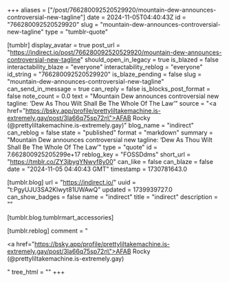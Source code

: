 +++
aliases = ["/post/766280092520529920/mountain-dew-announces-controversial-new-tagline"]
date = 2024-11-05T04:40:43Z
id = "766280092520529920"
slug = "mountain-dew-announces-controversial-new-tagline"
type = "tumblr-quote"

[tumblr]
display_avatar = true
post_url = "https://indirect.io/post/766280092520529920/mountain-dew-announces-controversial-new-tagline"
should_open_in_legacy = true
is_blazed = false
interactability_blaze = "everyone"
interactability_reblog = "everyone"
id_string = "766280092520529920"
is_blaze_pending = false
slug = "mountain-dew-announces-controversial-new-tagline"
can_send_in_message = true
can_reply = false
is_blocks_post_format = false
note_count = 0.0
text = "Mountain Dew announces controversial new tagline: ‘Dew As Thou Wilt Shall Be The Whole Of The Law’"
source = "<a href=\"https://bsky.app/profile/prettyliltakemachine.is-extremely.gay/post/3la66q75sp72n\">AFAB Rocky (@prettyliltakemachine.is-extremely.gay)</a>"
blog_name = "indirect"
can_reblog = false
state = "published"
format = "markdown"
summary = "Mountain Dew announces controversial new tagline: ‘Dew As Thou Wilt Shall Be The Whole Of The Law’"
type = "quote"
id = 7.662800925205299e+17
reblog_key = "FOSSDdms"
short_url = "https://tmblr.co/ZY3jbygYNwyf8y00"
can_like = false
can_blaze = false
date = "2024-11-05 04:40:43 GMT"
timestamp = 1730781643.0

[tumblr.blog]
url = "https://indirect.io/"
uuid = "t:PgyUJU3SA2Klwyt81UWAwQ"
updated = 1739939727.0
can_show_badges = false
name = "indirect"
title = "indirect"
description = ""

[tumblr.blog.tumblrmart_accessories]

[tumblr.reblog]
comment = "<p><a href=\"https://bsky.app/profile/prettyliltakemachine.is-extremely.gay/post/3la66q75sp72n\">AFAB Rocky (@prettyliltakemachine.is-extremely.gay)</a></p>"
tree_html = ""
+++
